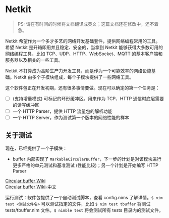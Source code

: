 Netkit
==========

> PS: 请在有时间的时候将文档翻译成英文；这篇文档还在修改中，还不着急。

Netkit 希望作为一个多才多艺的网络开发基础套件，提供网络编程常用的工具。希望 Netkit 是开箱即用并且稳定、安全的，当拿到 Netkit 能够获得大多数可用的网络编程工具，比如 TCP、UDP、HTTP、WebSocket、MQTT 的基本客户端和服务器以及相关的一些工具。

Netkit 不打算成为高阶生产力开发工具，而是作为一个可靠效率的网络设施基础。Netkit 由多个子模块组成，每个子模块提供了一些网络工具。

这个软件包正在开发初期，还有很多事情要做。现在可以确定的第一个任务是：

- [ ] (支持增量模式) 可标记的环形缓冲区。用来作为 TCP、HTTP 通信时底层需要的读写缓冲区
- [ ] 一个 HTTP Parser，提供 HTTP 流量包的解析功能
- [ ] 一个 HTTP Server，作为测试第一个版本的网络性能的样本

关于测试
---------

现在，已经提供了一个子模块：

- buffer 内部实现了 ``MarkableCircularBuffer``，下一步的计划是对该模块进行更多严格的单元测试和基准测试 (性能比较)；另一个计划是开始编写 HTTP Parser

[Circular buffer Wiki](https://en.wikipedia.org/wiki/Circular_buffer)  
[Circular buffer Wiki-中文](https://zh.wikipedia.org/wiki/%E7%92%B0%E5%BD%A2%E7%B7%A9%E8%A1%9D%E5%8D%80)

运行测试：软件包提供了一个自动测试脚本，查看 config.nims 了解详情。``$ nim test <测试文件名>`` 可以测试指定的文件，比如 ``$ nim test tbuffer`` 将测试 tests/tbuffer.nim 文件。``$ nimble test`` 将会测试所有 tests 目录内的测试文件。